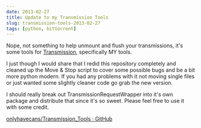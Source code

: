 ```yaml
---
date: 2013-02-27
title: Update to my Transmission Tools
slug: transmission-tools-2013-02-27
tags: [python, bittorrent]
---
```


Nope, not something to help unmount and flush your transmissions, it's some tools for [Transmission](http://www.transmissionbt.com/), specifically MY tools.

I just though I would share that I redid this repository completely and cleaned up the Move & Stop script to cover some possible bugs and be a bit more python modern. If you had any problems with it not moving single files or just wanted some slightly cleaner code go grab the new version.

I should really break out TransmissionRequestWrapper into it's own package and distribute that since it's so sweet. Please feel free to use it with some credit.

[onlyhavecans/Transmission_Tools · GitHub](https://github.com/onlyhavecans/Transmission_Tools)
